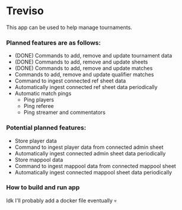 # Treviso
This app can be used to help manage tournaments.

### Planned features are as follows:
* (DONE) Commands to add, remove and update tournament data
* (DONE) Commands to add, remove and update sheets
* (DONE) Commands to add, remove and update matches
* Commands to add, remove and update qualifier matches
* Command to ingest connected ref sheet data
* Automatically ingest connected ref sheet data periodically
* Automatic match pings
  * Ping players
  * Ping referee
  * Ping streamer and commentators

### Potential planned features:
* Store player data
* Command to ingest player data from connected admin sheet
* Automatically ingest connected admin sheet data periodically
* Store mappool data
* Command to ingest mappool data from connected mappool sheet
* Automatically ingest connected mappool sheet data periodically

### How to build and run app

Idk I'll probably add a docker file eventually :skull: